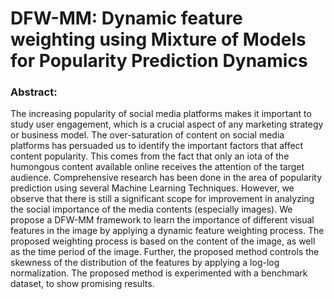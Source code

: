 # DFW-MM: Dynamic feature weighting using Mixture of Models for Popularity Prediction Dynamics

### Abstract:
The increasing popularity of social media platforms makes it important to study user engagement, which is a crucial aspect of any marketing strategy or business model. The over-saturation of content on social media platforms has persuaded us to identify the important factors that affect content popularity. This comes from the fact that only an iota of the humongous content available online receives the attention of the target audience. Comprehensive research has been done in the area of popularity prediction using several Machine Learning Techniques. However, we observe that there is still a significant scope for improvement in analyzing the social importance of the media contents (especially images). We propose a DFW-MM framework to learn the importance of different visual features in the image by applying a dynamic feature weighting process. The proposed weighting process is based on the content of the image, as well as the time period of the image. Further, the proposed method controls the skewness of the distribution of the features by applying a log-log normalization. The proposed method is experimented with a benchmark dataset, to show promising results.
